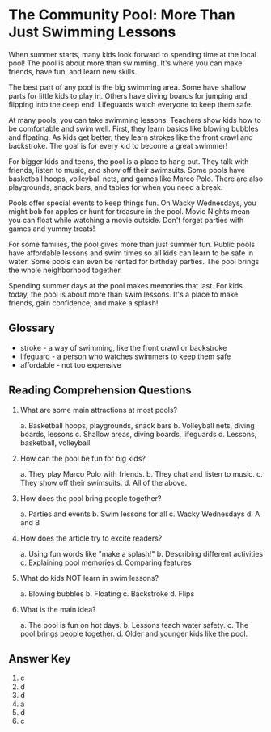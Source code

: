 # The Community Pool: More Than Just Swimming Lessons

When summer starts, many kids look forward to spending time at the local pool! The pool is about more than swimming. It's where you can make friends, have fun, and learn new skills.

The best part of any pool is the big swimming area. Some have shallow parts for little kids to play in. Others have diving boards for jumping and flipping into the deep end! Lifeguards watch everyone to keep them safe.

At many pools, you can take swimming lessons. Teachers show kids how to be comfortable and swim well. First, they learn basics like blowing bubbles and floating. As kids get better, they learn strokes like the front crawl and backstroke. The goal is for every kid to become a great swimmer!

For bigger kids and teens, the pool is a place to hang out. They talk with friends, listen to music, and show off their swimsuits. Some pools have basketball hoops, volleyball nets, and games like Marco Polo. There are also playgrounds, snack bars, and tables for when you need a break.

Pools offer special events to keep things fun. On Wacky Wednesdays, you might bob for apples or hunt for treasure in the pool. Movie Nights mean you can float while watching a movie outside. Don't forget parties with games and yummy treats!

For some families, the pool gives more than just summer fun. Public pools have affordable lessons and swim times so all kids can learn to be safe in water. Some pools can even be rented for birthday parties. The pool brings the whole neighborhood together.

Spending summer days at the pool makes memories that last. For kids today, the pool is about more than swim lessons. It's a place to make friends, gain confidence, and make a splash!

## Glossary

- stroke - a way of swimming, like the front crawl or backstroke
- lifeguard - a person who watches swimmers to keep them safe
- affordable - not too expensive

## Reading Comprehension Questions

1. What are some main attractions at most pools?

   a. Basketball hoops, playgrounds, snack bars
   b. Volleyball nets, diving boards, lessons
   c. Shallow areas, diving boards, lifeguards
   d. Lessons, basketball, volleyball

2. How can the pool be fun for big kids?

   a. They play Marco Polo with friends.
   b. They chat and listen to music.
   c. They show off their swimsuits.
   d. All of the above.

3. How does the pool bring people together?

   a. Parties and events
   b. Swim lessons for all
   c. Wacky Wednesdays
   d. A and B

4. How does the article try to excite readers?

   a. Using fun words like "make a splash!"
   b. Describing different activities
   c. Explaining pool memories
   d. Comparing features

5. What do kids NOT learn in swim lessons?

   a. Blowing bubbles
   b. Floating
   c. Backstroke
   d. Flips

6. What is the main idea?

   a. The pool is fun on hot days.
   b. Lessons teach water safety.
   c. The pool brings people together.
   d. Older and younger kids like the pool.

## Answer Key

1. c
2. d
3. d
4. a
5. d
6. c
